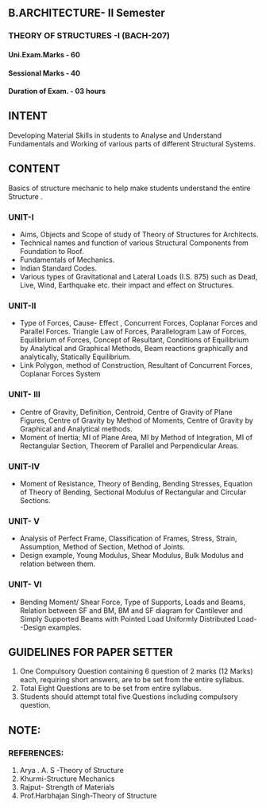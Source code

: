 ## B.ARCHITECTURE- II Semester

### THEORY OF STRUCTURES -I (BACH-207)

#### Uni.Exam.Marks - 60
#### Sessional Marks - 40
#### Duration of Exam. - 03 hours

## INTENT

Developing Material Skills in students to Analyse and Understand Fundamentals and
Working of various parts of different Structural Systems.

## CONTENT

Basics of structure mechanic to help make students understand the entire
Structure .

### UNIT-I

- Aims, Objects and Scope of study of Theory of Structures for Architects.
- Technical names and function of various Structural Components from Foundation to Roof.
- Fundamentals of Mechanics.
- Indian Standard Codes.
- Various types of Gravitational and Lateral Loads (I.S. 875) such as Dead, Live, Wind, Earthquake etc. their impact and effect on Structures.

### UNIT-II

- Type of Forces, Cause- Effect , Concurrent Forces, Coplanar Forces and Parallel Forces. Triangle Law of Forces, Parallelogram Law of Forces, Equilibrium of Forces, Concept of Resultant, Conditions of Equilibrium by Analytical and Graphical Methods, Beam reactions graphically and analytically, Statically Equilibrium.
- Link Polygon, method of Construction, Resultant of Concurrent Forces, Coplanar Forces System

### UNIT- III

- Centre of Gravity, Definition, Centroid, Centre of Gravity of Plane Figures, Centre of Gravity by Method of Moments, Centre of Gravity by Graphical and Analytical methods.
- Moment of Inertia; MI of Plane Area, MI by Method of Integration, MI of Rectangular Section, Theorem of Parallel and Perpendicular Areas.

### UNIT-IV

- Moment of Resistance, Theory of Bending, Bending Stresses, Equation of Theory of Bending, Sectional Modulus of Rectangular and Circular Sections.

### UNIT- V

- Analysis of Perfect Frame, Classification of Frames, Stress, Strain, Assumption, Method of Section, Method of Joints.
- Design example, Young Modulus, Shear Modulus, Bulk Modulus and relation between them.

### UNIT- VI

- Bending Moment/ Shear Force, Type of Supports, Loads and Beams, Relation between SF and BM, BM and SF diagram for Cantilever and Simply Supported Beams with Pointed Load Uniformly Distributed Load--Design examples.

## GUIDELINES FOR PAPER SETTER
1. One Compulsory Question containing 6 question of 2 marks (12 Marks) each, requiring short answers, are to be set from the entire syllabus.
1. Total Eight Questions are to be set from entire syllabus.
1. Students should attempt total five Questions including compulsory question.

## NOTE:

### REFERENCES:
1. Arya . A. S -Theory of Structure
1. Khurmi-Structure Mechanics
1. Rajput- Strength of Materials
1. Prof.Harbhajan Singh-Theory of Structure
